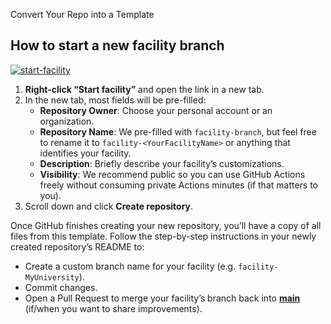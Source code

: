 Convert Your Repo into a Template

## How to start a new facility branch

[![start-facility](https://user-images.githubusercontent.com/1221423/235727646-4a590299-ffe5-480d-8cd5-8194ea184546.svg "Start facility")](https://github.com/new?,template_owner=YOUR-ORG-OR-USERNAME&template_name=YOUR-REPO-NAME&owner=%40me&name=facility-branch&description=My+facility+repository&visibility=public)

1. **Right-click “Start facility”** and open the link in a new tab.
2. In the new tab, most fields will be pre-filled:
   - **Repository Owner**: Choose your personal account or an organization.
   - **Repository Name**: We pre-filled with `facility-branch`, but feel free to rename it to `facility-<YourFacilityName>` or anything that identifies your facility.
   - **Description**: Briefly describe your facility’s customizations.
   - **Visibility**: We recommend public so you can use GitHub Actions freely without consuming private Actions minutes (if that matters to you).
3. Scroll down and click **Create repository**.

Once GitHub finishes creating your new repository, you’ll have a copy of all files from this template. Follow the step-by-step instructions in your newly created repository’s README to:

- Create a custom branch name for your facility (e.g. `facility-MyUniversity`).
- Commit changes.
- Open a Pull Request to merge your facility’s branch back into [**main**](./../../) (if/when you want to share improvements).


